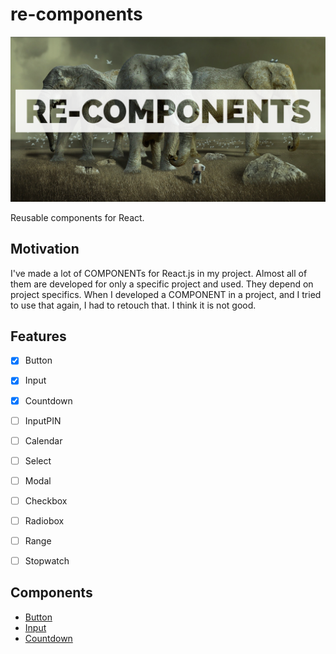 # re-components

![logo](./doc/logo.png)

Reusable components for React.

## Motivation

I've made a lot of COMPONENTs for React.js in my project. Almost all of them are developed for only a specific project and used. They depend on project specifics. When I developed a COMPONENT in a project, and I tried to use that again, I had to retouch that. I think it is not good. 

## Features
- [x] Button
- [x] Input
- [x] Countdown
- [ ] InputPIN
- [ ] Calendar
- [ ] Select
- [ ] Modal
- [ ] Checkbox
- [ ] Radiobox
- [ ] Range
- [ ] Stopwatch


## Components
- [Button](https://github.com/zynkn/re-components/tree/master/src/components/Button)
- [Input](https://github.com/zynkn/re-components/tree/master/src/components/Input)
- [Countdown](https://github.com/zynkn/re-components/tree/master/src/components/Countdown)